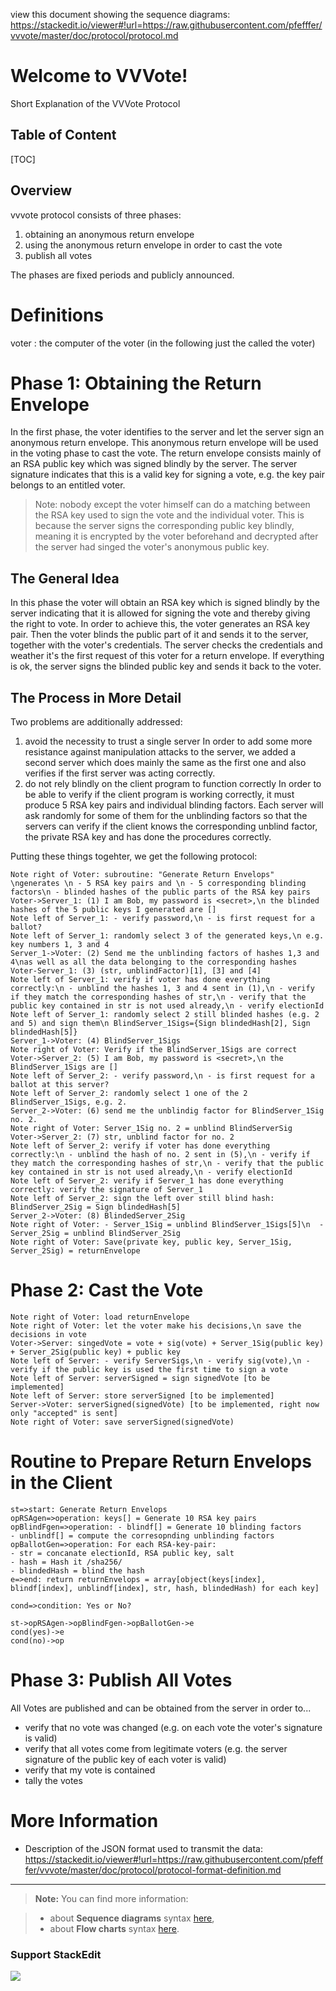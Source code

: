 view this document showing the sequence diagrams: https://stackedit.io/viewer#!url=https://raw.githubusercontent.com/pfefffer/vvvote/master/doc/protocol/protocol.md

Welcome to VVVote!
===================

Short Explanation of the VVVote Protocol

Table of Content
-----------------------
[TOC]

Overview
-------------

vvvote protocol consists of three phases:

 1. obtaining an anonymous return envelope 
 2. using the anonymous return envelope in order to cast the vote
 3. publish all votes 

The phases are fixed periods and publicly announced.

# Definitions
voter
:	the computer of the voter (in the following just the called the voter)

# Phase 1: Obtaining the Return Envelope

In the first phase, the voter identifies to the server and let the server sign an anonymous return envelope. This anonymous return envelope will be used in the voting phase to cast the vote.
The return envelope consists mainly of an RSA public key which was signed blindly by the server. The server signature indicates that this is a valid key for signing a vote, e.g. the key pair belongs to an entitled voter.
>Note: nobody except the voter himself can do a matching between the RSA key used to sign the vote and the individual voter. This is because the server signs the corresponding public key blindly, meaning it is encrypted by the voter beforehand and decrypted after the server had singed the voter's anonymous public key. 

## The General Idea

In this phase the voter will obtain an RSA key which is signed blindly by the server indicating that it is allowed for signing the vote and thereby giving the right to vote.
In order to achieve this, the voter generates an RSA key pair. Then the voter blinds the public part of it and sends it to the server, together with the voter's credentials. 
The server checks the credentials and weather it's the first request of this voter for a return envelope. If everything is ok, the server signs the blinded public key and sends it back to the voter.

## The Process in More Detail
Two problems are additionally addressed:

1. avoid the necessity to trust a single server
In order to add some more resistance against manipulation attacks to the server, we added a second server which does mainly the same as the first one and also verifies if the first server was acting correctly. 
2. do not rely blindly on the client program to function correctly
In order to be able to verify if the client program is working correctly, it must produce 5 RSA key pairs and individual blinding factors. Each server will ask randomly for some of them for the unblinding factors so that the servers can verify if the client knows the corresponding unblind factor, the private RSA key and has done the procedures correctly.

Putting these things togehter, we get the following protocol:


```sequence
Note right of Voter: subroutine: "Generate Return Envelops" \ngenerates \n - 5 RSA key pairs and \n - 5 corresponding blinding factors\n - blinded hashes of the public parts of the RSA key pairs
Voter->Server_1: (1) I am Bob, my password is <secret>,\n the blinded hashes of the 5 public keys I generated are []
Note left of Server_1: - verify password,\n - is first request for a ballot?
Note left of Server_1: randomly select 3 of the generated keys,\n e.g. key numbers 1, 3 and 4
Server_1->Voter: (2) Send me the unblinding factors of hashes 1,3 and 4\nas well as all the data belonging to the corresponding hashes
Voter-Server_1: (3) (str, unblindFactor)[1], [3] and [4]
Note left of Server_1: verify if voter has done everything correctly:\n - unblind the hashes 1, 3 and 4 sent in (1),\n - verify if they match the corresponding hashes of str,\n - verify that the public key contained in str is not used already,\n - verify electionId
Note left of Server_1: randomly select 2 still blinded hashes (e.g. 2 and 5) and sign them\n BlindServer_1Sigs={Sign blindedHash[2], Sign blindedHash[5]}
Server_1->Voter: (4) BlindServer_1Sigs
Note right of Voter: Verify if the BlindServer_1Sigs are correct
Voter->Server_2: (5) I am Bob, my password is <secret>,\n the BlindServer_1Sigs are []
Note left of Server_2: - verify password,\n - is first request for a ballot at this server?
Note left of Server_2: randomly select 1 one of the 2 BlindServer_1Sigs, e.g. 2.
Server_2->Voter: (6) send me the unblindig factor for BlindServer_1Sig no. 2.
Note right of Voter: Server_1Sig no. 2 = unblind BlindServerSig
Voter->Server_2: (7) str, unblind factor for no. 2
Note left of Server_2: verify if voter has done everything correctly:\n - unblind the hash of no. 2 sent in (5),\n - verify if they match the corresponding hashes of str,\n - verify that the public key contained in str is not used already,\n - verify electionId
Note left of Server_2: verify if Server_1 has done everything correctly: verify the signature of Server_1
Note left of Server_2: sign the left over still blind hash: BlindServer_2Sig = Sign blindedHash[5]
Server_2->Voter: (8) BlindedServer_2Sig
Note right of Voter: - Server_1Sig = unblind BlindServer_1Sigs[5]\n  - Server_2Sig = unblind BlindServer_2Sig
Note right of Voter: Save(private key, public key, Server_1Sig, Server_2Sig) = returnEnvelope
```

# Phase 2: Cast the Vote
```sequence
Note right of Voter: load returnEnvelope
Note right of Voter: let the voter make his decisions,\n save the decisions in vote
Voter->Server: singedVote = vote + sig(vote) + Server_1Sig(public key) + Server_2Sig(public key) + public key
Note left of Server: - verify ServerSigs,\n - verify sig(vote),\n - verify if the public key is used the first time to sign a vote
Note left of Server: serverSigned = sign signedVote [to be implemented]
Note left of Server: store serverSigned [to be implemented]
Server->Voter: serverSigned(signedVote) [to be implemented, right now only "accepted" is sent]
Note right of Voter: save serverSigned(signedVote)
```


# Routine to Prepare Return Envelops in the Client 
```flow
st=>start: Generate Return Envelops
opRSAgen=>operation: keys[] = Generate 10 RSA key pairs
opBlindFgen=>operation: - blindf[] = Generate 10 blinding factors 
- unblindf[] = compute the corresopnding unblinding factors
opBallotGen=>operation: For each RSA-key-pair:
- str = concanate electionId, RSA public key, salt
- hash = Hash it /sha256/
- blindedHash = blind the hash
e=>end: return returnEnvelops = array[object(keys[index], blindf[index], unblindf[index], str, hash, blindedHash) for each key]

cond=>condition: Yes or No?

st->opRSAgen->opBlindFgen->opBallotGen->e
cond(yes)->e
cond(no)->op
```

# Phase 3: Publish All Votes
All Votes are published and can be obtained from the server in order to...

 - verify that no vote was changed (e.g. on each vote the voter's signature is valid)
 - verify that all votes come from legitimate voters (e.g. the server signature of the public key of each voter is valid)
 - verify that my vote is contained
 - tally the votes



# More Information
 - Description of the JSON format used to transmit the data:   https://stackedit.io/viewer#!url=https://raw.githubusercontent.com/pfefffer/vvvote/master/doc/protocol/protocol-format-definition.md

-----
> **Note:** You can find more information:

> - about **Sequence diagrams** syntax [here][7],
> - about **Flow charts** syntax [here][8].

### Support StackEdit

[![](https://cdn.monetizejs.com/resources/button-32.png)](https://monetizejs.com/authorize?client_id=ESTHdCYOi18iLhhO&summary=true)

  [^stackedit]: [StackEdit](https://stackedit.io/) is a full-featured, open-source Markdown editor based on PageDown, the Markdown library used by Stack Overflow and the other Stack Exchange sites.


  [1]: http://math.stackexchange.com/
  [2]: http://daringfireball.net/projects/markdown/syntax "Markdown"
  [3]: https://github.com/jmcmanus/pagedown-extra "Pagedown Extra"
  [4]: http://meta.math.stackexchange.com/questions/5020/mathjax-basic-tutorial-and-quick-reference
  [5]: https://code.google.com/p/google-code-prettify/
  [6]: http://highlightjs.org/
  [7]: http://bramp.github.io/js-sequence-diagrams/
  [8]: http://adrai.github.io/flowchart.js/

